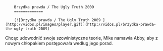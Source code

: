 
        Brzydka prawda / The Ugly Truth 2009 
        =============
        
        [![Brzydka prawda / The Ugly Truth 2009 ](http://vidos.pl/images/player.gif)](http://vidos.pl/brzydka-prawda-the-ugly-truth-2009)
        
        
 Chcąc udowodnić swoje szowinistyczne teorie, Mike namawia Abby, aby z nowym chłopakiem postępowała według jego porad.
    